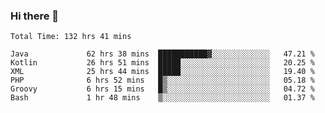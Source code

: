 ### Hi there 👋

<!--START_SECTION:waka-->

```text
Total Time: 132 hrs 41 mins

Java             62 hrs 38 mins  ███████████▓░░░░░░░░░░░░░   47.21 %
Kotlin           26 hrs 51 mins  █████░░░░░░░░░░░░░░░░░░░░   20.25 %
XML              25 hrs 44 mins  █████░░░░░░░░░░░░░░░░░░░░   19.40 %
PHP              6 hrs 52 mins   █▒░░░░░░░░░░░░░░░░░░░░░░░   05.18 %
Groovy           6 hrs 15 mins   █▒░░░░░░░░░░░░░░░░░░░░░░░   04.72 %
Bash             1 hr 48 mins    ▒░░░░░░░░░░░░░░░░░░░░░░░░   01.37 %
```

<!--END_SECTION:waka-->

<!--
**AndroidLion48/AndroidLion48** is a ✨ _special_ ✨ repository because its `README.md` (this file) appears on your GitHub profile.

Here are some ideas to get you started:

- 🔭 I’m currently working on becoming a full time professional software developer for Android Mobile Applications
- 🌱 I’m currently learning Kotlin, Jetpack Compose, and Android Studio.
- 👯 I’m looking to collaborate on Mobile Applications
- 🤔 I’m looking for help with career advancement.
- 💬 Ask me about my journey in entering the Software Development Industry
- 📫 How to reach me: Here
- 😄 Pronouns: Him
- ⚡ Fun fact: Something
-->
